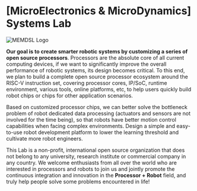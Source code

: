 # [MicroElectronics & MicroDynamics] Systems Lab

![MEMDSL Logo](https://avatars.githubusercontent.com/u/172366749?s=300&v=4)

**Our goal is to create smarter robotic systems by customizing a series of open source processors**. Processors are the absolute core of all current computing devices, if we want to significantly improve the overall performance of robotic systems, its design becomes critical. To this end, we plan to build a complete open source processor ecosystem around the RISC-V instruction set, covering processor cores, IP/SoC, runtime environment, various tools, online platforms, etc, to help users quickly build robot chips or chips for other application scenarios.

Based on customized processor chips, we can better solve the bottleneck problem of robot dedicated data processing (actuators and sensors are not involved for the time being), so that robots have better motion control capabilities when facing complex environments. Design a simple and easy-to-use robot development platform to lower the learning threshold and cultivate more robot engineers.

This Lab is a non-profit, international open source organization that does not belong to any university, research institute or commercial company in any country. We welcome enthusiasts from all over the world who are interested in processors and robots to join us and jointly promote the continuous integration and innovation in the **Processor + Robot** field, and truly help people solve some problems encountered in life!

